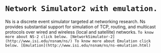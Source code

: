 
`Network Simulator2 with emulation. `
=========================================================================
Ns is a discrete event simulator targeted at networking research. Ns provides substantial support for simulation of TCP, routing, and multicast protocols over wired and wireless (local and satellite) networks.
``
To know more about NS-2 click below.
[NetworkSimulator-2](http://www.isi.edu/nsnam/ns/)
To know more about Emulation click below.
[Emulation](http://www.isi.edu/nsnam/ns/ns-emulation.html)
``
